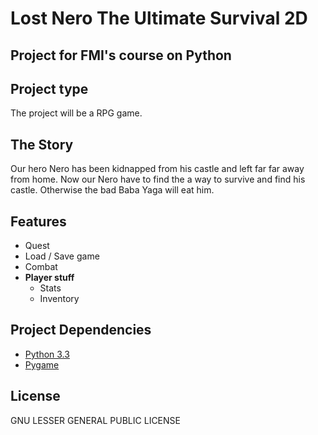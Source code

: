 Lost Nero The Ultimate Survival 2D
=====
Project for FMI's course on Python
---
Project type
---
The project will be a RPG game.

The Story
---

Our hero Nero has been kidnapped from his castle and left far far away from home.
Now our Nero have to find the a way to survive and find his castle.
Otherwise the bad Baba Yaga will eat him.

Features
---
* Quest
* Load / Save game
* Combat
* **Player stuff**
  * Stats
  * Inventory


Project Dependencies
---
* [Python 3.3](https://www.python.org/)
* [Pygame](http://www.pygame.org/news.html)

License
---
GNU LESSER GENERAL PUBLIC LICENSE
